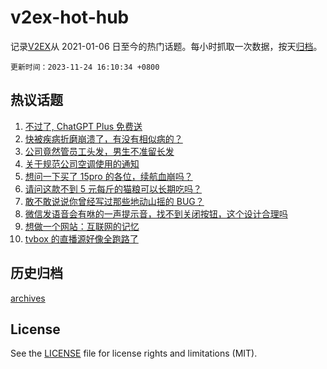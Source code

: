 # v2ex-hot-hub

 记录[V2EX](https://www.v2ex.com/)从 2021-01-06 日至今的热门话题。每小时抓取一次数据，按天[归档](archives)。

`更新时间：2023-11-24 16:10:34 +0800`

## 热议话题

1. [不过了, ChatGPT Plus 免费送](https://www.v2ex.com/t/994585)
1. [快被疾病折磨崩溃了，有没有相似病的？](https://www.v2ex.com/t/994593)
1. [公司竟然管员工头发，男生不准留长发](https://www.v2ex.com/t/994700)
1. [关于规范公司空调使用的通知](https://www.v2ex.com/t/994729)
1. [想问一下买了 15pro 的各位，续航血崩吗？](https://www.v2ex.com/t/994576)
1. [请问这款不到 5 元每斤的猫粮可以长期吃吗？](https://www.v2ex.com/t/994738)
1. [敢不敢说说你曾经写过那些地动山摇的 BUG？](https://www.v2ex.com/t/994763)
1. [微信发语音会有咻的一声提示音，找不到关闭按钮，这个设计合理吗](https://www.v2ex.com/t/994696)
1. [想做一个网站：互联网的记忆](https://www.v2ex.com/t/994818)
1. [tvbox 的直播源好像全跑路了](https://www.v2ex.com/t/994651)

## 历史归档

[archives](archives)

## License

See the [LICENSE](LICENSE) file for license rights and limitations (MIT).
